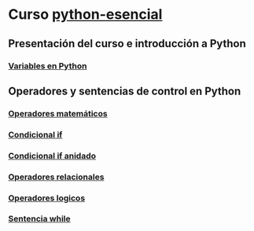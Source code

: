 # Curso [python-esencial](https://www.linkedin.com/learning/python-esencial)

## Presentación del curso e introducción a Python
### [Variables en Python](./Presentacion/variables.py)

## Operadores y sentencias de control en Python
### [Operadores matemáticos](./OperadoresSentecias/operadoresMatematicos.py)
### [Condicional if](./OperadoresSentecias/condicionaIf.py)
### [Condicional if anidado](./OperadoresSentecias/ifAnidado.py)
### [Operadores relacionales](./OperadoresSentecias/operadoresRelacionales.py)
### [Operadores logicos](./OperadoresSentecias/operadoresLogicos.py)
### [Sentencia while](./OperadoresSentecias/sentenciaWhile.py)






